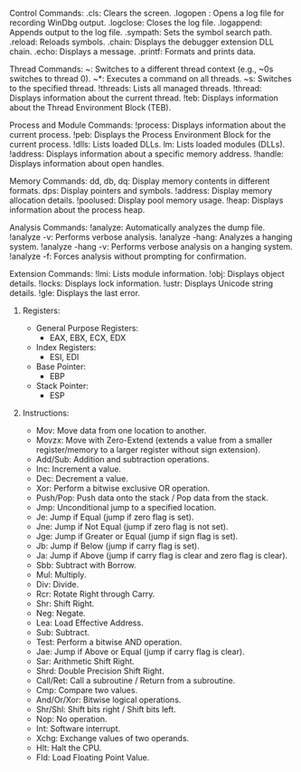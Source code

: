 Control Commands:
.cls: Clears the screen.
.logopen <file>: Opens a log file for recording WinDbg output.
.logclose: Closes the log file.
.logappend: Appends output to the log file.
.sympath: Sets the symbol search path.
.reload: Reloads symbols.
.chain: Displays the debugger extension DLL chain.
.echo: Displays a message.
.printf: Formats and prints data.

Thread Commands:
~: Switches to a different thread context (e.g., ~0s switches to thread 0).
~*: Executes a command on all threads.
~<ThreadID>s: Switches to the specified thread.
!threads: Lists all managed threads.
!thread: Displays information about the current thread.
!teb: Displays information about the Thread Environment Block (TEB).

Process and Module Commands:
!process: Displays information about the current process.
!peb: Displays the Process Environment Block for the current process.
!dlls: Lists loaded DLLs.
lm: Lists loaded modules (DLLs).
!address: Displays information about a specific memory address.
!handle: Displays information about open handles.

Memory Commands:
dd, db, dq: Display memory contents in different formats.
dps: Display pointers and symbols.
!address: Display memory allocation details.
!poolused: Display pool memory usage.
!heap: Displays information about the process heap.

Analysis Commands:
!analyze: Automatically analyzes the dump file.
!analyze -v: Performs verbose analysis.
!analyze -hang: Analyzes a hanging system.
!analyze -hang -v: Performs verbose analysis on a hanging system.
!analyze -f: Forces analysis without prompting for confirmation.

Extension Commands:
!lmi: Lists module information.
!obj: Displays object details.
!locks: Displays lock information.
!ustr: Displays Unicode string details.
!gle: Displays the last error.

1. Registers:
   - General Purpose Registers:
     - EAX, EBX, ECX, EDX
   - Index Registers:
     - ESI, EDI
   - Base Pointer:
     - EBP
   - Stack Pointer:
     - ESP

2. Instructions:
   - Mov: Move data from one location to another.
   - Movzx: Move with Zero-Extend (extends a value from a smaller register/memory to a larger register without sign extension).
   - Add/Sub: Addition and subtraction operations.
   - Inc: Increment a value.
   - Dec: Decrement a value.
   - Xor: Perform a bitwise exclusive OR operation.
   - Push/Pop: Push data onto the stack / Pop data from the stack.
   - Jmp: Unconditional jump to a specified location.
   - Je: Jump if Equal (jump if zero flag is set).
   - Jne: Jump if Not Equal (jump if zero flag is not set).
   - Jge: Jump if Greater or Equal (jump if sign flag is set).
   - Jb: Jump if Below (jump if carry flag is set).
   - Ja: Jump if Above (jump if carry flag is clear and zero flag is clear).
   - Sbb: Subtract with Borrow.
   - Mul: Multiply.
   - Div: Divide.
   - Rcr: Rotate Right through Carry.
   - Shr: Shift Right.
   - Neg: Negate.
   - Lea: Load Effective Address.
   - Sub: Subtract.
   - Test: Perform a bitwise AND operation.
   - Jae: Jump if Above or Equal (jump if carry flag is clear).
   - Sar: Arithmetic Shift Right.
   - Shrd: Double Precision Shift Right.
   - Call/Ret: Call a subroutine / Return from a subroutine.
   - Cmp: Compare two values.
   - And/Or/Xor: Bitwise logical operations.
   - Shr/Shl: Shift bits right / Shift bits left.
   - Nop: No operation.
   - Int: Software interrupt.
   - Xchg: Exchange values of two operands.
   - Hlt: Halt the CPU.
   - Fld: Load Floating Point Value.

